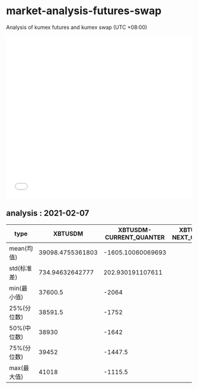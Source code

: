 # market-analysis-futures-swap
Analysis of kumex futures and kumex swap (UTC +08:00)

<iframe width="100%" height="440" src="./data.html" frameborder="no" border="0" scrolling="no"></iframe>

## analysis : 2021-02-07

type|XBTUSDM|XBTUSDM-CURRENT_QUANTER|XBTUSDM-NEXT_QUANTER|
---|---|---|---
mean(均值) | 39098.4755361803 | -1605.10060069693 | 
std(标准差) | 734.94632642777 | 202.930191107611 | 
min(最小值) | 37600.5 | -2064 | 
25%(分位数) | 38591.5 | -1752 | 
50%(中位数) | 38930 | -1642 | 
75%(分位数) | 39452 | -1447.5 | 
max(最大值) | 41018 | -1115.5 | 

